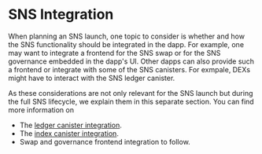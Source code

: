 # SNS Integration

When planning an SNS launch, one topic to consider is whether and how the 
SNS functionality should be integrated in the dapp.
For example, one may want to integrate a frontend for the SNS swap or for the
SNS governance embedded in the dapp's UI.
Other dapps can also provide such a frontend or integrate
with some of the SNS canisters.
For exmpale, DEXs might have to interact with the SNS ledger canister. 

As these considerations are not only relevant for the SNS launch but during the
full SNS lifecycle, we explain them in this separate section.
You can find more information on
* The [ledger canister integration](../integrate-sns/ledger-integration.md).
* The [index canister integration](../integrate-sns/index-integration.md).
* Swap and governance frontend integration to follow.
